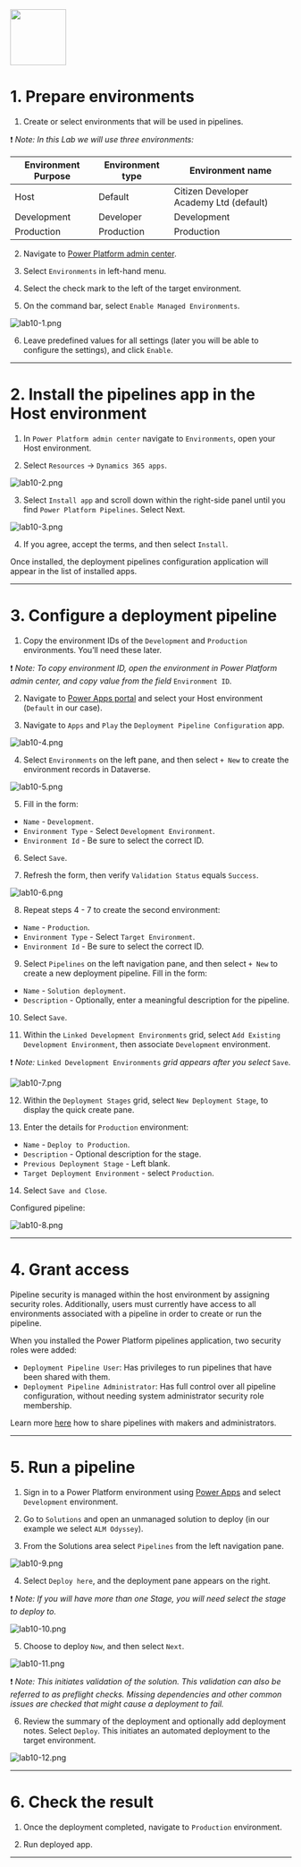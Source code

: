 
<img src="https://github.com/Katerina-Chernevskaya/alm-odyssey/blob/139826d18dd6b82d3a8efb4a2f6b3a3f0599b828/labs/screenshots/lab10/10-PipelinePlanet.png" width="100">

# 1. Prepare environments

1. Create or select environments that will be used in pipelines.

:exclamation: _Note:
In this Lab we will use three environments:_

| Environment Purpose | Environment type | Environment name |
|--|--|--|
| Host | Default | Citizen Developer Academy Ltd (default) |
| Development | Developer | Development |
| Production | Production | Production |

2. Navigate to [Power Platform admin center](https://admin.powerplatform.microsoft.com/). 

3. Select `Environments` in left-hand menu. 

4. Select the check mark to the left of the target environment.

5. On the command bar, select `Enable Managed Environments`.

![lab10-1.png](./screenshots/lab10/lab10-1.png)

6. Leave predefined values for all settings (later you will be able to configure the settings), and click `Enable`.

***


# 2. Install the pipelines app in the Host environment

1. In `Power Platform admin center` navigate to `Environments`, open your Host environment.

2. Select `Resources` -> `Dynamics 365 apps`.

![lab10-2.png](./screenshots/lab10/lab10-2.png)

3. Select `Install app` and scroll down within the right-side panel until you find `Power Platform Pipelines`. Select Next.

![lab10-3.png](./screenshots/lab10/lab10-3.png)

4. If you agree, accept the terms, and then select `Install`.

Once installed, the deployment pipelines configuration application will appear in the list of installed apps.

***


# 3. Configure a deployment pipeline

1. Copy the environment IDs of the `Development` and `Production` environments. You’ll need these later.

:exclamation: _Note:
To copy environment ID, open the environment in Power Platform admin center, and copy value from the field_ `Environment ID`.

2. Navigate to [Power Apps portal](https://make.powerapps.com) and select your Host environment (`Default` in our case).

3. Navigate to `Apps` and `Play` the `Deployment Pipeline Configuration` app.

![lab10-4.png](./screenshots/lab10/lab10-4.png)

4. Select `Environments` on the left pane, and then select `+ New` to create the environment records in Dataverse.

![lab10-5.png](./screenshots/lab10/lab10-5.png)

5. Fill in the form:
- `Name` - `Development`.
- `Environment Type` - Select `Development Environment`.
- `Environment Id` - Be sure to select the correct ID.

6. Select `Save`.

7. Refresh the form, then verify `Validation Status` equals `Success`.

![lab10-6.png](./screenshots/lab10/lab10-6.png)

8. Repeat steps 4 - 7 to create the second environment:
- `Name` - `Production`.
- `Environment Type` - Select `Target Environment`.
- `Environment Id` - Be sure to select the correct ID.

9. Select `Pipelines` on the left navigation pane, and then select `+ New` to create a new deployment pipeline. Fill in the form:
- `Name` - `Solution deployment`.
- `Description` - Optionally, enter a meaningful description for the pipeline.

10. Select `Save`.

11. Within the `Linked Development Environments` grid, select `Add Existing Development Environment`, then associate `Development` environment.

:exclamation: _Note:_
`Linked Development Environments` _grid appears after you select_ `Save`.

![lab10-7.png](./screenshots/lab10/lab10-7.png)

12. Within the `Deployment Stages` grid, select `New Deployment Stage`, to display the quick create pane.

13. Enter the details for `Production` environment:

- `Name` - `Deploy to Production`.
- `Description` - Optional description for the stage.
- `Previous Deployment Stage` - Left blank.
- `Target Deployment Environment` - select `Production`.

14. Select `Save and Close`.

Configured pipeline:

![lab10-8.png](./screenshots/lab10/lab10-8.png)

***


# 4. Grant access

Pipeline security is managed within the host environment by assigning security roles. Additionally, users must currently have access to all environments associated with a pipeline in order to create or run the pipeline.

When you installed the Power Platform pipelines application, two security roles were added:

- `Deployment Pipeline User`: Has privileges to run pipelines that have been shared with them.
- `Deployment Pipeline Administrator`: Has full control over all pipeline configuration, without needing system administrator security role membership.

Learn more [here](https://learn.microsoft.com/en-us/power-platform/alm/set-up-pipelines#grant-access-to-edit-or-run-pipelines) how to share pipelines with makers and administrators.

***


# 5. Run a pipeline

1. Sign in to a Power Platform environment using [Power Apps](https://make.powerapps.com) and select `Development` environment.

2. Go to `Solutions` and open an unmanaged solution to deploy (in our example we select `ALM Odyssey`).

3. From the Solutions area select `Pipelines` from the left navigation pane.

![lab10-9.png](./screenshots/lab10/lab10-9.png)

4. Select `Deploy here`, and the deployment pane appears on the right.

:exclamation: _Note:
If you will have more than one Stage, you will need select the stage to deploy to._

![lab10-10.png](./screenshots/lab10/lab10-10.png)

5. Choose to deploy `Now`, and then select `Next`. 

![lab10-11.png](./screenshots/lab10/lab10-11.png)

:exclamation: _Note:
This initiates validation of the solution. This validation can also be referred to as preflight checks. Missing dependencies and other common issues are checked that might cause a deployment to fail._

6. Review the summary of the deployment and optionally add deployment notes.
Select `Deploy`. This initiates an automated deployment to the target environment.

![lab10-12.png](./screenshots/lab10/lab10-12.png)

***


# 6. Check the result

1. Once the deployment completed, navigate to `Production` environment.

2. Run deployed app.

***
